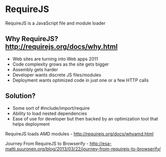 RequireJS
=========

RequireJS is a JavaScript file and module loader

Why RequireJS? http://requirejs.org/docs/why.html
--

* Web sites are turning into Web apps 2011
* Code complexity grows as the site gets bigger
* Assembly gets harder
* Developer wants discrete JS files/modules
* Deployment wants optimized code in just one or a few HTTP calls

Solution?
--
* Some sort of #include/import/require
* Ability to load nested dependencies
* Ease of use for developer but then backed by an optimization tool that helps deployment

RequireJS loads AMD modules - http://requirejs.org/docs/whyamd.html

Journey From RequireJS to Browserify - http://esa-matti.suuronen.org/blog/2013/03/22/journey-from-requirejs-to-browserify/